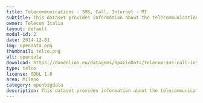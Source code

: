 ```yaml
---
title: Telecommunications - SMS, Call, Internet - MI 
subtitle: This dataset provides information about the telecommunication activity over the city of Milano. 
owner: Telecom Italia
layout: default
modal-id: 2
date: 2014-12-01
img: opendata.png
thumbnail: telco.png
alt: opendata
download: https://dandelion.eu/datagems/SpazioDati/telecom-sms-call-internet-mi/resource/
type: telco
license: ODbL 1.0
area: Milano
category: openbigdata
description: This dataset provides information about the telecommunication activity over the city of Milano.<br/>The dataset is the result of a computation over the Call Detail Records (CDRs) generated by the Telecom Italia cellular network over the city of Milano. CDRs log the user activity for billing purposes and network management.<br/>The spatial aggregation values are provided for the squares of the Milano GRID.<br/>The temporal values are aggregated in timeslots of ten minutes
---
```

